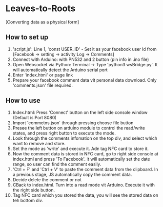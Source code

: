 # Leaves-to-Roots
[Converting data as a physical form]

## How to set up
1. 'script.js': Line 1, 'const USER_ID' - Set it as your facebook user Id from [Facebook -> setting -> activity Log -> Comments]
2. Connect with Arduino: with PN532 and 2 button (pin info in .ino file)
3. Open Websocket via Python: Terminal -> Type 'python3 wsBridge.py'. It will automatically detect the Arduino serial port
4. Enter 'index.html' or page link
5. Prepare your facebook comment data vit personal data download. Only 'comments.json' file required.

## How to use
1. Index.html: Press 'Connect' button on the left side console window (Default is Port 8080)
2. Import 'commetns.json' through pressing choose file button
3. Presee the left button on arduino module to control the read/write states, and press right button to execute the mode.
4. Look through the comments infomation on the top div, and select which want to remove and store.
5. Set the mode as 'write' and execute it. Adn tag NFC card to store it.
6. Now the comment data is stored in NFC card, go to right side console at index.html and press 'To Facebook'. It will automatically set the date range, so user can find the comment easily.
7. 'Ctrl + F' and 'Ctrl + V' to paste the comment data from the clipboard. In a previous stage, JS automatically copy the comment data.
8. Decide delete the comment or not
9. CBack to index.html. Turn into a read mode vit Arduino. Execute it with the right side button.
10. Tag NFC card which you stored the data, you will see the stored data on teh bottom div.

